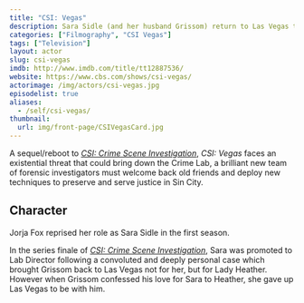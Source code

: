 ```yaml
---
title: "CSI: Vegas"
description: Sara Sidle (and her husband Grissom) return to Las Vegas to help old friends.
categories: ["Filmography", "CSI Vegas"]
tags: ["Television"]
layout: actor
slug: csi-vegas
imdb: http://www.imdb.com/title/tt12887536/
website: https://www.cbs.com/shows/csi-vegas/
actorimage: /img/actors/csi-vegas.jpg
episodelist: true
aliases:
  - /self/csi-vegas/
thumbnail:
  url: img/front-page/CSIVegasCard.jpg
---
```


A sequel/reboot to _[CSI: Crime Scene Investigation](/library/actor/csi/)_, _CSI: Vegas_ faces an existential threat that could bring down the Crime Lab, a brilliant new team of forensic investigators must welcome back old friends and deploy new techniques to preserve and serve justice in Sin City.

## Character

Jorja Fox reprised her role as Sara Sidle in the first season.

In the series finale of _[CSI: Crime Scene Investigation](/library/actor/csi/)_, Sara was promoted to Lab Director following a convoluted and deeply personal case which brought Grissom back to Las Vegas not for her, but for Lady Heather. However when Grissom confessed his love for Sara to Heather, she gave up Las Vegas to be with him.

